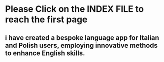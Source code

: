 # Please Click on the INDEX FILE to reach the first page

## i have created a bespoke language app for Italian and Polish users, employing innovative methods to enhance English skills.
